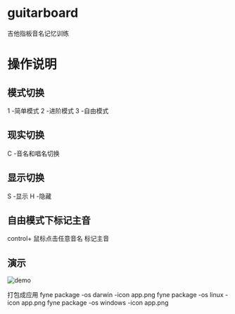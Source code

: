 # guitarboard
吉他指板音名记忆训练
# 操作说明
## 模式切换
1 -简单模式
2 -进阶模式
3 -自由模式
## 现实切换
C -音名和唱名切换
## 显示切换
S -显示
H -隐藏
## 自由模式下标记主音
control+ 鼠标点击任意音名
标记主音
## 演示
![demo](https://github.com/EddieChan1993/guitarboard/assets/21115695/a18c20b8-d66b-4758-9af8-32163bc0a1b9)

打包成应用
fyne package -os darwin -icon app.png
fyne package -os linux -icon app.png
fyne package -os windows -icon app.png